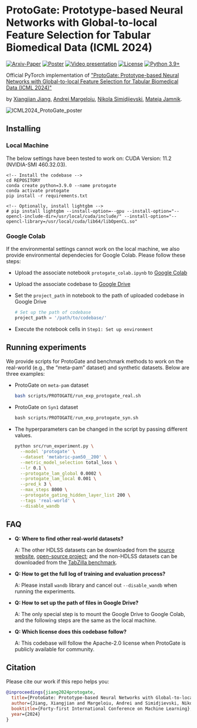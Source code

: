 # ProtoGate: Prototype-based Neural Networks with Global-to-local Feature Selection for Tabular Biomedical Data (ICML 2024)

[![Arxiv-Paper](https://img.shields.io/badge/Arxiv-Paper-yellow)](https://arxiv.org/abs/2306.12330)
[![Poster](https://img.shields.io/badge/-Poster-yellow)](https://icml.cc/media/PosterPDFs/ICML%202024/35215.png?t=1719613791.1975074)
[![Video presentation](https://img.shields.io/badge/Youtube-Video%20presentation-red)](https://www.youtube.com/watch?v=21BedzrsvSg) 
[![License](https://img.shields.io/badge/License-Apache_2.0-blue.svg)](https://opensource.org/licenses/Apache-2.0)
[![Python 3.9+](https://img.shields.io/badge/python-3.9+-blue.svg)](https://www.python.org/downloads/release/python-390/) 

Official PyTorch implementation of ["ProtoGate: Prototype-based Neural Networks with Global-to-local Feature Selection for Tabular Biomedical Data (ICML 2024)"](https://icml.cc/virtual/2024/poster/35215) 

by [Xiangjian Jiang](https://silencex12138.github.io/), [Andrei Margeloiu](https://www.cst.cam.ac.uk/people/am2770), [Nikola Simidjievski](https://simidjievskin.github.io/), [Mateja Jamnik](https://www.cl.cam.ac.uk/~mj201/).

![ICML2024_ProtoGate_poster](https://s2.loli.net/2024/07/22/4bePAWMp2gau1dF.png)

## Installing

### Local Machine

The below settings have been tested to work on: CUDA Version: 11.2 (NVIDIA-SMI 460.32.03).

```
<!-- Install the codebase -->
cd REPOSITORY
conda create python=3.9.0 --name protogate
conda activate protogate
pip install -r requirements.txt

<!-- Optionally, install lightgbm -->
# pip install lightgbm --install-option=--gpu --install-option="--opencl-include-dir=/usr/local/cuda/include/" --install-option="--opencl-library=/usr/local/cuda/lib64/libOpenCL.so"
```

### Google Colab

If the environmental settings cannot work on the local machine, we also provide environmental dependecies for Google Colab. Please follow these steps:

* Upload the associate notebook `protogate_colab.ipynb` to [Google Colab](https://colab.research.google.com/)

* Upload the associate codebase to [Google Drive](https://drive.google.com/drive/my-drive)

* Set the `project_path` in notebook to the path of uploaded codebase in Google Drive

  ```python
  # Set up the path of codebase
  project_path = '/path/to/codebase/'
  ```

* Execute the notebook cells in `Step1: Set up environment`

## Running experiments

We provide scripts for ProtoGate and benchmark methods to work on the real-world (e.g., the “meta-pam” dataset) and synthetic datasets. Below are three examples:

* ProtoGate on `meta-pam` dataset

  ```bash
  bash scripts/PROTOGATE/run_exp_protogate_real.sh
  ```

* ProtoGate on `Syn1` dataset

  ```python
  bash scripts/PROTOGATE/run_exp_protogate_syn.sh
  ```

* The hyperparameters can be changed in the script by passing different values.

  ```bash
  python src/run_experiment.py \
  	--model 'protogate' \
  	--dataset 'metabric-pam50__200' \
  	--metric_model_selection total_loss \
  	--lr 0.1 \
  	--protogate_lam_global 0.0002 \
  	--protogate_lam_local 0.001 \
  	--pred_k 3 \
  	--max_steps 8000 \
  	--protogate_gating_hidden_layer_list 200 \
  	--tags 'real-world' \
  	--disable_wandb
  ```

## FAQ

* **Q: Where to find other real-world datasets?**

  A: The other HDLSS datasets can be downloaded from the [source website](https://jundongl.github.io/scikit-feature/datasets), [open-source project](https://github.com/andreimargeloiu/wpfs); and the non-HDLSS datasets can be downloaded from the [TabZilla benchmark](https://github.com/naszilla/tabzilla).

* **Q: How to get the full log of training and evaluation process?**

  A: Please install `wandb` library and cancel out `--disable_wandb` when running the experiments.

* **Q: How to set up the path of files in Google Drive?**

  A: The only special step is to mount the Google Drive to Google Colab, and the following steps are the same as the local machine.
  
* **Q: Which license does this codebase follow?**

  A: This codebase will follow the Apache-2.0 license when ProtoGate is publicly available for community.
  
## Citation

Please cite our work if this repo helps you:

```bibtex
@inproceedings{jiang2024protogate,
  title={ProtoGate: Prototype-based Neural Networks with Global-to-local Feature Selection for Tabular Biomedical Data},
  author={Jiang, Xiangjian and Margeloiu, Andrei and Simidjievski, Nikola and Jamnik, Mateja},
  booktitle={Forty-first International Conference on Machine Learning},
  year={2024}
}
```
